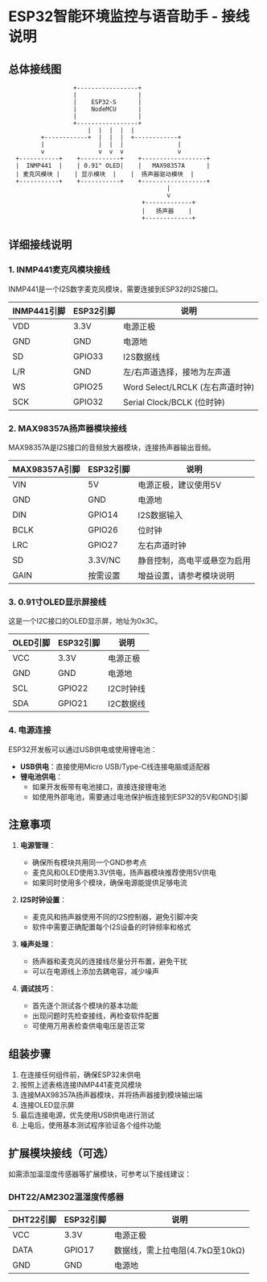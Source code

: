 # ESP32智能环境监控与语音助手 - 接线说明

## 总体接线图

```
                  +-----------------+
                  |                 |
                  |    ESP32-S      |
                  |    NodeMCU      |
                  |                 |
                  +-----------------+
                      |  |  |  |  |
         +------------+  |  |  |  +------------+
         |               |  |  |               |
         v               v  v  v               v
  +-----------+    +-----------+    +------------------+
  |  INMP441  |    | 0.91" OLED|    |   MAX98357A      |
  | 麦克风模块 |    | 显示模块  |    |  扬声器驱动模块  |
  +-----------+    +-----------+    +------------------+
                                            |
                                            v
                                     +-------------+
                                     |   扬声器    |
                                     +-------------+
```

## 详细接线说明

### 1. INMP441麦克风模块接线

INMP441是一个I2S数字麦克风模块，需要连接到ESP32的I2S接口。

| INMP441引脚 | ESP32引脚 | 说明 |
|------------|-----------|------|
| VDD        | 3.3V      | 电源正极 |
| GND        | GND       | 电源地 |
| SD         | GPIO33    | I2S数据线 |
| L/R        | GND       | 左/右声道选择，接地为左声道 |
| WS         | GPIO25    | Word Select/LRCLK (左右声道时钟) |
| SCK        | GPIO32    | Serial Clock/BCLK (位时钟) |

### 2. MAX98357A扬声器模块接线

MAX98357A是I2S接口的音频放大器模块，连接扬声器输出音频。

| MAX98357A引脚 | ESP32引脚 | 说明 |
|--------------|-----------|------|
| VIN          | 5V        | 电源正极，建议使用5V |
| GND          | GND       | 电源地 |
| DIN          | GPIO14    | I2S数据输入 |
| BCLK         | GPIO26    | 位时钟 |
| LRC          | GPIO27    | 左右声道时钟 |
| SD           | 3.3V/NC   | 静音控制，高电平或悬空为启用 |
| GAIN         | 按需设置   | 增益设置，请参考模块说明 |

### 3. 0.91寸OLED显示屏接线

这是一个I2C接口的OLED显示屏，地址为0x3C。

| OLED引脚 | ESP32引脚 | 说明 |
|---------|-----------|------|
| VCC     | 3.3V      | 电源正极 |
| GND     | GND       | 电源地 |
| SCL     | GPIO22    | I2C时钟线 |
| SDA     | GPIO21    | I2C数据线 |

### 4. 电源连接

ESP32开发板可以通过USB供电或使用锂电池：

- **USB供电**：直接使用Micro USB/Type-C线连接电脑或适配器
- **锂电池供电**：
  - 如果开发板带有电池接口，直接连接锂电池
  - 如使用外部电池，需要通过电池保护板连接到ESP32的5V和GND引脚

## 注意事项

1. **电源管理**：
   - 确保所有模块共用同一个GND参考点
   - 麦克风和OLED使用3.3V供电，扬声器模块推荐使用5V供电
   - 如果同时使用多个模块，确保电源能提供足够电流

2. **I2S时钟设置**：
   - 麦克风和扬声器使用不同的I2S控制器，避免引脚冲突
   - 软件中需要正确配置每个I2S设备的时钟频率和格式

3. **噪声处理**：
   - 扬声器和麦克风的连接线尽量分开布置，避免干扰
   - 可以在电源线上添加去耦电容，减少噪声

4. **调试技巧**：
   - 首先逐个测试各个模块的基本功能
   - 出现问题时先检查接线，再检查软件配置
   - 可使用万用表检查供电电压是否正常

## 组装步骤

1. 在连接任何组件前，确保ESP32未供电
2. 按照上述表格连接INMP441麦克风模块
3. 连接MAX98357A扬声器模块，并将扬声器接到模块输出端
4. 连接OLED显示屏
5. 最后连接电源，优先使用USB供电进行测试
6. 上电后，使用基本测试程序验证各个组件功能

## 扩展模块接线（可选）

如需添加温湿度传感器等扩展模块，可参考以下接线建议：

### DHT22/AM2302温湿度传感器

| DHT22引脚 | ESP32引脚 | 说明 |
|----------|-----------|------|
| VCC      | 3.3V      | 电源正极 |
| DATA     | GPIO17    | 数据线，需上拉电阻(4.7kΩ至10kΩ) |
| GND      | GND       | 电源地 |
